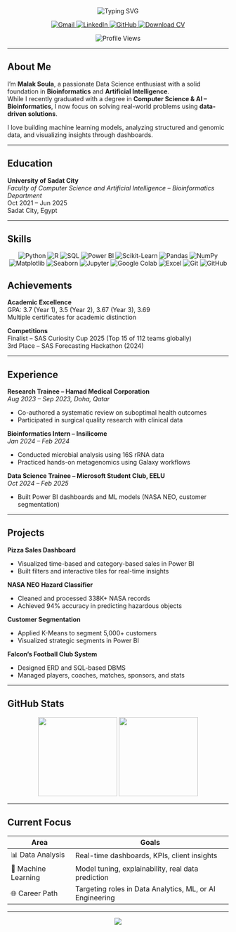 <div align="center">

  <img src="https://readme-typing-svg.herokuapp.com?font=Fira+Code&weight=600&size=20&pause=1000&color=36B37E&center=true&vCenter=true&random=false&width=1000&height=100&lines=Hi+there%2C+I'm+Malak+Soula+%F0%9F%91%8B;Data+Analyst+%7C+ML+Engineer+%7C+Bioinformatics+Graduate;Passionate+about+turning+data+into+decisions+%F0%9F%92%AB" alt="Typing SVG" />

<p>
  <a href="mailto:malaksola1606@gmail.com">
    <img src="https://img.shields.io/badge/Gmail-D14836?style=for-the-badge&logo=gmail&logoColor=white" alt="Gmail"/>
  </a>
  <a href="https://www.linkedin.com/in/MalakAbdelfattah/">
    <img src="https://img.shields.io/badge/LinkedIn-0077B5?style=for-the-badge&logo=linkedin&logoColor=white" alt="LinkedIn"/>
  </a>
  <a href="https://github.com/MalakSoula">
    <img src="https://img.shields.io/badge/GitHub-181717?style=for-the-badge&logo=github&logoColor=white" alt="GitHub"/>
  </a>
  <a href="https://github.com/MalakSoula/MalakSoula/raw/main/updated_Malak's%20resume.pdf">
    <img src="https://img.shields.io/badge/Download_CV-0A66C2?style=for-the-badge&logo=adobeacrobatreader&logoColor=white" alt="Download CV"/>
  </a>
</p>

<img src="https://komarev.com/ghpvc/?username=MalakSoula&style=for-the-badge&color=brightgreen" alt="Profile Views"/>

</div>

---

## About Me

I’m **Malak Soula**, a passionate Data Science enthusiast with a solid foundation in **Bioinformatics** and **Artificial Intelligence**.  
While I recently graduated with a degree in **Computer Science & AI – Bioinformatics**, I now focus on solving real-world problems using **data-driven solutions**.

I love building machine learning models, analyzing structured and genomic data, and visualizing insights through dashboards.

---

## Education

**University of Sadat City**  
*Faculty of Computer Science and Artificial Intelligence – Bioinformatics Department*  
Oct 2021 – Jun 2025  
Sadat City, Egypt  

---

##  Skills

<div align="center">

![Python](https://img.shields.io/badge/Python-3776AB?style=for-the-badge&logo=python&logoColor=white)
![R](https://img.shields.io/badge/R-276DC3?style=for-the-badge&logo=r&logoColor=white)
![SQL](https://img.shields.io/badge/SQL-003B57?style=for-the-badge&logo=postgresql&logoColor=white)
![Power BI](https://img.shields.io/badge/PowerBI-F2C811?style=for-the-badge&logo=powerbi&logoColor=black)
![Scikit-Learn](https://img.shields.io/badge/Scikit--Learn-F7931E?style=for-the-badge&logo=scikitlearn&logoColor=white)
![Pandas](https://img.shields.io/badge/Pandas-150458?style=for-the-badge&logo=pandas&logoColor=white)
![NumPy](https://img.shields.io/badge/Numpy-013243?style=for-the-badge&logo=numpy&logoColor=white)
![Matplotlib](https://img.shields.io/badge/Matplotlib-11557C?style=for-the-badge&logo=matplotlib&logoColor=white)
![Seaborn](https://img.shields.io/badge/Seaborn-5A9BD5?style=for-the-badge&logo=seaborn&logoColor=white)
![Jupyter](https://img.shields.io/badge/Jupyter-F37626?style=for-the-badge&logo=jupyter&logoColor=white)
![Google Colab](https://img.shields.io/badge/Colab-F9AB00?style=for-the-badge&logo=googlecolab&logoColor=white)
![Excel](https://img.shields.io/badge/Microsoft%20Excel-217346?style=for-the-badge&logo=microsoft-excel&logoColor=white)
![Git](https://img.shields.io/badge/Git-F05032?style=for-the-badge&logo=git&logoColor=white)
![GitHub](https://img.shields.io/badge/GitHub-181717?style=for-the-badge&logo=github&logoColor=white)
</div>

##  Achievements

**Academic Excellence**  
GPA: 3.7 (Year 1), 3.5 (Year 2), 3.67 (Year 3), 3.69  
Multiple certificates for academic distinction

**Competitions**  
Finalist – SAS Curiosity Cup 2025 (Top 15 of 112 teams globally)  
3rd Place – SAS Forecasting Hackathon (2024)  

---

## Experience

**Research Trainee – Hamad Medical Corporation**  
*Aug 2023 – Sep 2023, Doha, Qatar*  
- Co-authored a systematic review on suboptimal health outcomes  
- Participated in surgical quality research with clinical data

**Bioinformatics Intern – Insilicome**  
*Jan 2024 – Feb 2024*  
- Conducted microbial analysis using 16S rRNA data  
- Practiced hands-on metagenomics using Galaxy workflows

**Data Science Trainee – Microsoft Student Club, EELU**  
*Oct 2024 – Feb 2025*  
- Built Power BI dashboards and ML models (NASA NEO, customer segmentation)

---

## Projects

**Pizza Sales Dashboard**  
- Visualized time-based and category-based sales in Power BI  
- Built filters and interactive tiles for real-time insights

**NASA NEO Hazard Classifier**  
- Cleaned and processed 338K+ NASA records  
- Achieved 94% accuracy in predicting hazardous objects

**Customer Segmentation**  
- Applied K-Means to segment 5,000+ customers  
- Visualized strategic segments in Power BI

**Falcon’s Football Club System**  
- Designed ERD and SQL-based DBMS  
- Managed players, coaches, matches, sponsors, and stats

---

## GitHub Stats

<div align="center">
  <img height="180em" src="https://github-readme-stats.vercel.app/api?username=MalakSoula&show_icons=true&theme=tokyonight&hide_border=true&count_private=true" />
  <img height="180em" src="https://github-readme-stats.vercel.app/api/top-langs/?username=MalakSoula&layout=compact&theme=tokyonight&hide_border=true" />
</div>

---

## Current Focus

| Area | Goals |
|------|-------|
| 📊 Data Analysis | Real-time dashboards, KPIs, client insights |
| 🧠 Machine Learning | Model tuning, explainability, real data prediction |
| 🌐 Career Path | Targeting roles in Data Analytics, ML, or AI Engineering |

---

<div align="center">
  <img src="https://capsule-render.vercel.app/api?type=waving&color=gradient&height=100&section=footer" />
</div>
